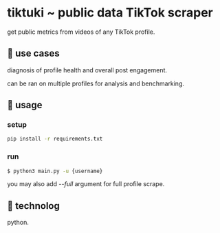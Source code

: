 # tiktuki ~ public data TikTok scraper
get public metrics from videos of any TikTok profile.

## :robot:  use cases
diagnosis of profile health and overall post engagement.


can be ran on multiple profiles for analysis and benchmarking.

## :steam_locomotive: usage

### setup
```bash
pip install -r requirements.txt
```

### run
```bash
$ python3 main.py -u {username}
```
you may also add *--full* argument for full profile scrape.

## :jack_o_lantern: technolog
python.

